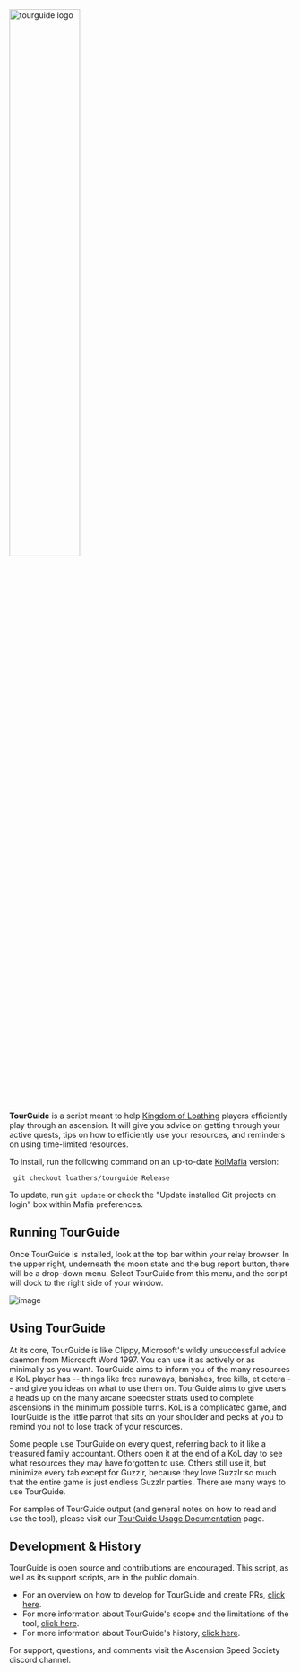 <img src="https://user-images.githubusercontent.com/8014761/190516106-6e8c948c-9302-47e0-b09e-114a5456301d.png" alt="tourguide logo" style="width: 50%;">

**TourGuide** is a script meant to help [Kingdom of Loathing](https://www.kingdomofloathing.com/) players efficiently play through an ascension. It will give you advice on getting through your active quests, tips on how to efficiently use your resources, and reminders on using time-limited resources. 

To install, run the following command on an up-to-date [KolMafia](https://github.com/kolmafia/kolmafia) version:
```
 git checkout loathers/tourguide Release
```

To update, run `git update` or check the "Update installed Git projects on login" box within Mafia preferences.

## Running TourGuide
Once TourGuide is installed, look at the top bar within your relay browser. In the upper right, underneath the moon state and the bug report button, there will be a drop-down menu. Select TourGuide from this menu, and the script will dock to the right side of your window.

![image](https://user-images.githubusercontent.com/8014761/190516930-c70cf5b7-e93b-4b6a-a3a8-31f2839e6ed2.png)

## Using TourGuide
At its core, TourGuide is like Clippy, Microsoft's wildly unsuccessful advice daemon from Microsoft Word 1997. You can use it as actively or as minimally as you want. TourGuide aims to inform you of the many resources a KoL player has -- things like free runaways, banishes, free kills, et cetera -- and give you ideas on what to use them on. TourGuide aims to give users a heads up on the many arcane speedster strats used to complete ascensions in the minimum possible turns. KoL is a complicated game, and TourGuide is the little parrot that sits on your shoulder and pecks at you to remind you not to lose track of your resources. 

Some people use TourGuide on every quest, referring back to it like a treasured family accountant. Others open it at the end of a KoL day to see what resources they may have forgotten to use. Others still use it, but minimize every tab except for Guzzlr, because they love Guzzlr so much that the entire game is just endless Guzzlr parties. There are many ways to use TourGuide.

For samples of TourGuide output (and general notes on how to read and use the tool), please visit our [TourGuide Usage Documentation](documentation/usage.md) page.

## Development & History
TourGuide is open source and contributions are encouraged. This script, as well as its support scripts, are in the public domain.

- For an overview on how to develop for TourGuide and create PRs, [click here](documentation/develop.md).
- For more information about TourGuide's scope and the limitations of the tool, [click here](documentation/scope.md).
- For more information about TourGuide's history, [click here](documentation/history.md).

For support, questions, and comments visit the Ascension Speed Society discord channel.
